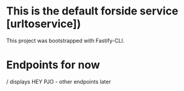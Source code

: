 # This is the default forside service [urltoservice])
This project was bootstrapped with Fastify-CLI.

# Endpoints for now 
/ displays HEY PJO - other endpoints later
